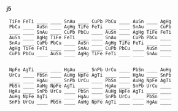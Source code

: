 #### j5 

     TiFe FeTi ____ ____ SnAu ____ CuPb PbCu ____ AuSn ____ AgHg 
     PbCu ____ AuSn ____ AgHg TiFe FeTi ____ ____ SnAu ____ CuPb 
     ____ ____ SnAu ____ CuPb PbCu ____ AuSn ____ AgHg TiFe FeTi 
     AuSn ____ AgHg TiFe FeTi ____ ____ SnAu ____ CuPb PbCu ____ 
     SnAu ____ CuPb PbCu ____ AuSn ____ AgHg TiFe FeTi ____ ____ 
     AgHg TiFe FeTi ____ ____ SnAu ____ CuPb PbCu ____ AuSn ____ 
     CuPb PbCu ____ AuSn ____ AgHg TiFe FeTi ____ ____ SnAu ____ 


     NpFe AgTi ____ ____ HgAu ____ SnPb UrCu ____ PbSn ____ AuHg 
     UrCu ____ PbSn ____ AuHg NpFe AgTi ____ ____ HgAu ____ SnPb 
     ____ ____ HgAu ____ SnPb UrCu ____ PbSn ____ AuHg NpFe AgTi 
     PbSn ____ AuHg NpFe AgTi ____ ____ HgAu ____ SnPb UrCu ____ 
     HgAu ____ SnPb UrCu ____ PbSn ____ AuHg NpFe AgTi ____ ____ 
     AuHg NpFe AgTi ____ ____ HgAu ____ SnPb UrCu ____ PbSn ____ 
     SnPb UrCu ____ PbSn ____ AuHg NpFe AgTi ____ ____ HgAu ____ 


